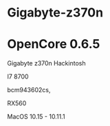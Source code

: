 # Gigabyte-z370n
# OpenCore 0.6.5
Gigabyte z370n Hackintosh

I7 8700

bcm943602cs, 

RX560

MacOS 10.15 - 10.11.1
